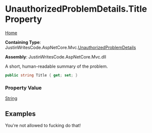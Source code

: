# UnauthorizedProblemDetails\.Title Property

[Home](../../../README.md)

**Containing Type**: JustinWritesCode\.AspNetCore\.Mvc\.[UnauthorizedProblemDetails](../README.md)

**Assembly**: JustinWritesCode\.AspNetCore\.Mvc\.dll

  
A short, human\-readable summary of the problem\.

```csharp
public string Title { get; set; }
```

### Property Value

[String](https://docs.microsoft.com/en-us/dotnet/api/system.string)

## Examples

You're not allowed to fucking do that\!